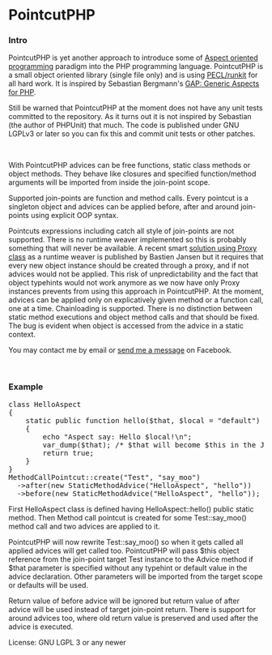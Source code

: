 <h1>PointcutPHP</h1>

<h3>Intro</h3>
<p>PointcutPHP is yet another approach to introduce some of <a href="http://video.google.com/videoplay?docid=8566923311315412414&q=engEDU">Aspect oriented programming</a> paradigm into the PHP programming language. PointcutPHP is a small object oriented library (single file only) and is using <a href="http://pecl.php.net/package/runkit">PECL/runkit</a> for all hard work. It is inspired by Sebastian Bergmann's <a href="http://github.com/sebastianbergmann/gap">GAP: Generic Aspects for PHP</a>.
</p><p>
Still be warned that PointcutPHP at the moment does not have any unit tests committed to the repository. As it turns out it is not inspired by Sebastian (the author of PHPUnit) that much. The code is published under GNU LGPLv3 or later so you can fix this and commit unit tests or other patches.
</p><br/><p>
With PointcutPHP advices can be free functions, static class methods or object methods. They behave like closures and specified function/method arguments will be imported from inside the join-point scope. 
</p><p>
Supported join-points are function and method calls. Every pointcut is a singleton object and advices can be applied before, after and around join-points using explicit OOP syntax.  </p><p>
Pointcuts expressions including catch all style of join-points are not supported. There is no runtime weaver implemented so this is probably something that will never be available. A recent smart <a href="http://blog.excilys.com/2010/04/30/classes-proxy-en-php-aop/">solution using Proxy class</a> as a runtime weaver is published by Bastien Jansen but it requires that every new object instance should be created through a proxy, and if not advices would not be applied. This risk of unpredictability and the fact that object typehints would not work anymore as we now have only Proxy instances prevents from using this approach in PointcutPHP. At the moment, advices can be applied only on explicatively given method or a function call, one at a time. Chainloading is supported. There is no distinction between static method executions and object method calls and that should be fixed. The bug is evident when object is accessed from the advice in a static context. 
</p><p>
You may contact me by email or <a href="http://facebook.com/grakic">send me a message</a> on Facebook.
</p>
<p>&nbsp;</p>
<h3>Example</h3>
<pre>
class HelloAspect
{
    static public function hello($that, $local = "default")
    {
        echo "Aspect say: Hello $local!\n";
        var_dump($that); /* $that will become $this in the Join-point context */
        return true;
    }
}
MethodCallPointcut::create("Test", "say_moo")
  ->after(new StaticMethodAdvice("HelloAspect", "hello"))
  ->before(new StaticMethodAdvice("HelloAspect", "hello"));
</pre>

<p>First HelloAspect class is defined having HelloAspect::hello() public static method. Then Method call pointcut is created for some Test::say_moo() method call and two advices are applied to it.
</p><p>
PointcutPHP will now rewrite Test::say_moo() so when it gets called all applied advices will get called too. PointcutPHP will pass $this object reference from the join-point target Test instance to the Advice method if $that parameter is specified without any typehint or default value in the advice declaration. Other parameters will be imported from the target scope or defaults will be used.
</p><p>
Return value of before advice will be ignored but return value of after advice will be used instead of target join-point return. There is support for around advices too, where old return value is preserved and used after the advice is executed. 
</p><p>
License: GNU LGPL 3 or any newer
</p>